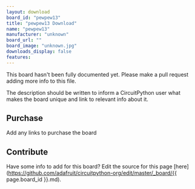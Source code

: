 ```yaml
---
layout: download
board_id: "pewpew13"
title: "pewpew13 Download"
name: "pewpew13"
manufacturer: "unknown"
board_url: ""
board_image: "unknown.jpg"
downloads_display: false
features:
---
```


This board hasn't been fully documented yet. Please make a pull request adding more info to this file.

The description should be written to inform a CircuitPython user what makes the board unique and link to relevant info about it.

## Purchase
Add any links to purchase the board

## Contribute

Have some info to add for this board? Edit the source for this page [here](https://github.com/adafruit/circuitpython-org/edit/master/_board/{{ page.board_id }}.md).
